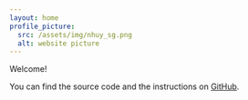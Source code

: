 ```yaml
---
layout: home
profile_picture:
  src: /assets/img/nhuy_sg.png
  alt: website picture
---
```


<p>
  Welcome! 
</p>

<p>
  You can find the source code and the instructions on <a href="https://github.com/eliottvincent/bay">GitHub</a>.
</p>
